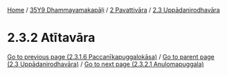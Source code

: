 
[Home](/) / [35Y9 Dhammayamakapāḷi](../../../35Y9.md) / [2 Pavattivāra](../../2.md) / [2.3 Uppādanirodhavāra](../2.3.md)

# 2.3.2 Atītavāra


[Go to previous page (2.3.1.6 Paccanīkapuggalokāsa)](2.3.1/2.3.1.6.md) / [Go to parent page (2.3 Uppādanirodhavāra)](../2.3.md) / [Go to next page (2.3.2.1 Anulomapuggala)](2.3.2/2.3.2.1.md)


